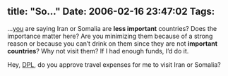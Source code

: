 title: "So..."
Date: 2006-02-16 23:47:02
Tags: 
---
<p>&#8230;<a target="_blank" href="http://spradu.blogspot.com/2006/02/mandatory-reply.html">you</a> are saying Iran or Somalia are <strong>less important</strong> countries? Does the importance matter here? Are you minimizing them because of a strong reason or because you can&#8217;t drink on them since they are not <strong>important countries</strong>? Why not visit them? If I had enough funds, I&#8217;d do it.</p>

<p>Hey, <a target="_blank" href="http://www.debian.org/devel/leader">DPL</a>, do you approve travel expenses for me to visit Iran or Somalia?</p>
